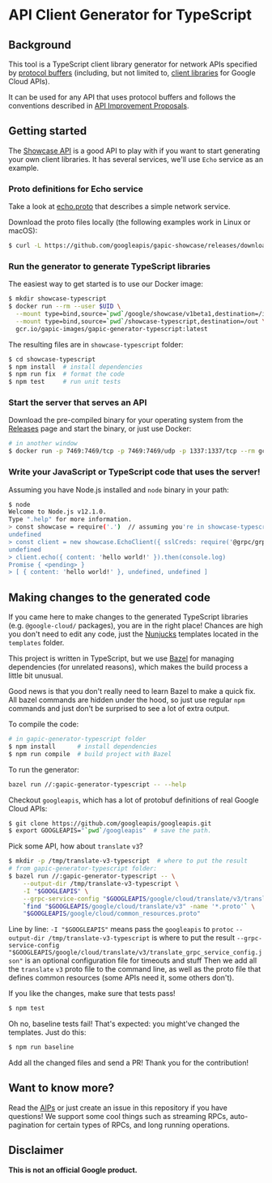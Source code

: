# API Client Generator for TypeScript

## Background

This tool is a TypeScript client library generator for network APIs specified
by [protocol
buffers](https://developers.google.com/protocol-buffers/) (including, but
not limited to, [client libraries](https://www.npmjs.com/search?q=%40google-cloud)
for Google Cloud APIs).

It can be used for any API that uses protocol buffers and follows the conventions
described in [API Improvement Proposals](https://aip.dev/).

## Getting started

The [Showcase API](https://github.com/googleapis/gapic-showcase) is a good API to
play with if you want to start generating your own client libraries. It has several
services, we'll use `Echo` service as an example.

### Proto definitions for Echo service

Take a look at [echo.proto](https://github.com/googleapis/gapic-showcase/blob/master/schema/google/showcase/v1beta1/echo.proto) that describes a simple
network service.

Download the proto files locally (the following examples work in Linux or macOS):

```sh
$ curl -L https://github.com/googleapis/gapic-showcase/releases/download/v0.6.1/gapic-showcase-0.6.1-protos.tar.gz | tar xz
```

### Run the generator to generate TypeScript libraries

The easiest way to get started is to use our Docker image:

```sh
$ mkdir showcase-typescript
$ docker run --rm --user $UID \
  --mount type=bind,source=`pwd`/google/showcase/v1beta1,destination=/in/google/showcase/v1beta1,readonly \
  --mount type=bind,source=`pwd`/showcase-typescript,destination=/out \
  gcr.io/gapic-images/gapic-generator-typescript:latest
```

The resulting files are in `showcase-typescript` folder:

```sh
$ cd showcase-typescript
$ npm install  # install dependencies
$ npm run fix  # format the code
$ npm test     # run unit tests
```

### Start the server that serves an API

Download the pre-compiled binary for your operating system from the
[Releases](https://github.com/googleapis/gapic-showcase/releases/tag/v0.6.1) page
and start the binary, or just use Docker:

```sh
# in another window
$ docker run -p 7469:7469/tcp -p 7469:7469/udp -p 1337:1337/tcp --rm gcr.io/gapic-images/gapic-showcase:0.6.1
```

### Write your JavaScript or TypeScript code that uses the server!

Assuming you have Node.js installed and `node` binary in your path:

```sh
$ node
Welcome to Node.js v12.1.0.
Type ".help" for more information.
> const showcase = require('.')  // assuming you're in showcase-typescript
undefined
> const client = new showcase.EchoClient({ sslCreds: require('@grpc/grpc-js').credentials.createInsecure() })
undefined
> client.echo({ content: 'hello world!' }).then(console.log)
Promise { <pending> }
> [ { content: 'hello world!' }, undefined, undefined ]
```

## Making changes to the generated code

If you came here to make changes to the generated TypeScript libraries (e.g. `@google-cloud/` packages),
you are in the right place! Chances are high you don't need to edit any code, just the
[Nunjucks](https://mozilla.github.io/nunjucks/) templates located in the `templates` folder.

This project is written in TypeScript, but we use [Bazel](https://bazel.build/) for managing dependencies
(for unrelated reasons), which makes the build process a little bit unusual.

Good news is that you don't really need to learn Bazel to make a quick fix. All bazel commands are
hidden under the hood, so just use regular `npm` commands and just don't be surprised to see a lot of extra
output.

To compile the code:

```sh
# in gapic-generator-typescript folder
$ npm install      # install dependencies
$ npm run compile  # build project with Bazel
```

To run the generator:
```sh
bazel run //:gapic-generator-typescript -- --help
```

Checkout `googleapis`, which has a lot of protobuf definitions of real Google Cloud APIs:

```sh
$ git clone https://github.com/googleapis/googleapis.git
$ export GOOGLEAPIS="`pwd`/googleapis"  # save the path.
```

Pick some API, how about `translate` `v3`?

```sh
$ mkdir -p /tmp/translate-v3-typescript  # where to put the result
# from gapic-generator-typescript folder:
$ bazel run //:gapic-generator-typescript -- \
    --output-dir /tmp/translate-v3-typescript \
    -I "$GOOGLEAPIS" \
    --grpc-service-config "$GOOGLEAPIS/google/cloud/translate/v3/translate_grpc_service_config.json" \
    `find "$GOOGLEAPIS/google/cloud/translate/v3" -name '*.proto'` \
    "$GOOGLEAPIS/google/cloud/common_resources.proto"
```

Line by line:
`-I "$GOOGLEAPIS"` means pass the `googleapis` to `protoc`
`--output-dir /tmp/translate-v3-typescript` is where to put the result
`--grpc-service-config "$GOOGLEAPIS/google/cloud/translate/v3/translate_grpc_service_config.json"`
is an optional configuration file for timeouts and stuff
Then we add all the `translate` `v3` proto file to the command line, as well as the
proto file that defines common resources (some APIs need it, some others don't).

If you like the changes, make sure that tests pass!

```sh
$ npm test
```

Oh no, baseline tests fail!  That's expected: you might've changed the templates. Just do this:

```sh
$ npm run baseline
```

Add all the changed files and send a PR! Thank you for the contribution!

## Want to know more?

Read the [AIPs](https://aip.dev/) or just create an issue in this repository if you have questions!
We support some cool things such as streaming RPCs, auto-pagination for certain types of RPCs, and long running operations.

## Disclaimer

**This is not an official Google product.**
